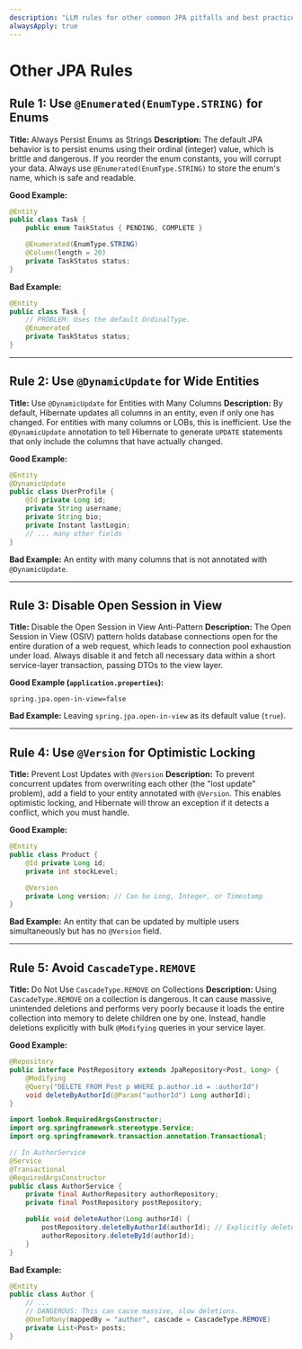 ```yaml
---
description: "LLM rules for other common JPA pitfalls and best practices."
alwaysApply: true
---
```

# Other JPA Rules

## Rule 1: Use `@Enumerated(EnumType.STRING)` for Enums
**Title:** Always Persist Enums as Strings
**Description:** The default JPA behavior is to persist enums using their ordinal (integer) value, which is brittle and dangerous. If you reorder the enum constants, you will corrupt your data. Always use `@Enumerated(EnumType.STRING)` to store the enum's name, which is safe and readable.

**Good Example:**
```java
@Entity
public class Task {
    public enum TaskStatus { PENDING, COMPLETE }

    @Enumerated(EnumType.STRING)
    @Column(length = 20)
    private TaskStatus status;
}
```

**Bad Example:**
```java
@Entity
public class Task {
    // PROBLEM: Uses the default OrdinalType.
    @Enumerated
    private TaskStatus status;
}
```

---

## Rule 2: Use `@DynamicUpdate` for Wide Entities
**Title:** Use `@DynamicUpdate` for Entities with Many Columns
**Description:** By default, Hibernate updates all columns in an entity, even if only one has changed. For entities with many columns or LOBs, this is inefficient. Use the `@DynamicUpdate` annotation to tell Hibernate to generate `UPDATE` statements that only include the columns that have actually changed.

**Good Example:**
```java
@Entity
@DynamicUpdate
public class UserProfile {
    @Id private Long id;
    private String username;
    private String bio;
    private Instant lastLogin;
    // ... many other fields
}
```

**Bad Example:**
An entity with many columns that is not annotated with `@DynamicUpdate`.

---

## Rule 3: Disable Open Session in View
**Title:** Disable the Open Session in View Anti-Pattern
**Description:** The Open Session in View (OSIV) pattern holds database connections open for the entire duration of a web request, which leads to connection pool exhaustion under load. Always disable it and fetch all necessary data within a short service-layer transaction, passing DTOs to the view layer.

**Good Example (`application.properties`):**
```properties
spring.jpa.open-in-view=false
```

**Bad Example:**
Leaving `spring.jpa.open-in-view` as its default value (`true`).

---

## Rule 4: Use `@Version` for Optimistic Locking
**Title:** Prevent Lost Updates with `@Version`
**Description:** To prevent concurrent updates from overwriting each other (the "lost update" problem), add a field to your entity annotated with `@Version`. This enables optimistic locking, and Hibernate will throw an exception if it detects a conflict, which you must handle.

**Good Example:**
```java
@Entity
public class Product {
    @Id private Long id;
    private int stockLevel;

    @Version
    private Long version; // Can be Long, Integer, or Timestamp
}
```

**Bad Example:**
An entity that can be updated by multiple users simultaneously but has no `@Version` field.

---

## Rule 5: Avoid `CascadeType.REMOVE`
**Title:** Do Not Use `CascadeType.REMOVE` on Collections
**Description:** Using `CascadeType.REMOVE` on a collection is dangerous. It can cause massive, unintended deletions and performs very poorly because it loads the entire collection into memory to delete children one by one. Instead, handle deletions explicitly with bulk `@Modifying` queries in your service layer.

**Good Example:**
```java
@Repository
public interface PostRepository extends JpaRepository<Post, Long> {
    @Modifying
    @Query("DELETE FROM Post p WHERE p.author.id = :authorId")
    void deleteByAuthorId(@Param("authorId") Long authorId);
}

import lombok.RequiredArgsConstructor;
import org.springframework.stereotype.Service;
import org.springframework.transaction.annotation.Transactional;

// In AuthorService
@Service
@Transactional
@RequiredArgsConstructor
public class AuthorService {
    private final AuthorRepository authorRepository;
    private final PostRepository postRepository;

    public void deleteAuthor(Long authorId) {
        postRepository.deleteByAuthorId(authorId); // Explicitly delete children first
        authorRepository.deleteById(authorId);
    }
}
```

**Bad Example:**
```java
@Entity
public class Author {
    // ...
    // DANGEROUS: This can cause massive, slow deletions.
    @OneToMany(mappedBy = "author", cascade = CascadeType.REMOVE)
    private List<Post> posts;
}
```
